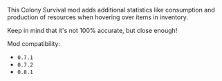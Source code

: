 This Colony Survival mod adds additional statistics like consumption and production of resources when hovering over items in inventory.

Keep in mind that it's not 100% accurate, but close enough!

Mod compatibility:   

- `0.7.1`
- `0.7.2`
- `0.8.1`